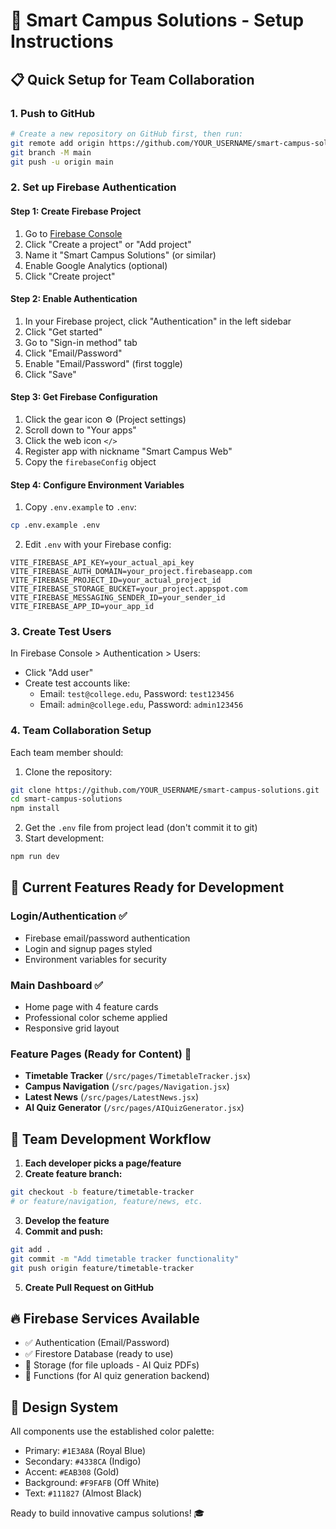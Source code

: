 # 🚀 Smart Campus Solutions - Setup Instructions

## 📋 Quick Setup for Team Collaboration

### 1. Push to GitHub

```bash
# Create a new repository on GitHub first, then run:
git remote add origin https://github.com/YOUR_USERNAME/smart-campus-solutions.git
git branch -M main  
git push -u origin main
```

### 2. Set up Firebase Authentication

#### Step 1: Create Firebase Project
1. Go to [Firebase Console](https://console.firebase.google.com)
2. Click "Create a project" or "Add project"
3. Name it "Smart Campus Solutions" (or similar)
4. Enable Google Analytics (optional)
5. Click "Create project"

#### Step 2: Enable Authentication
1. In your Firebase project, click "Authentication" in the left sidebar
2. Click "Get started"
3. Go to "Sign-in method" tab
4. Click "Email/Password"
5. Enable "Email/Password" (first toggle)
6. Click "Save"

#### Step 3: Get Firebase Configuration
1. Click the gear icon ⚙️ (Project settings)
2. Scroll down to "Your apps"
3. Click the web icon `</>`
4. Register app with nickname "Smart Campus Web"
5. Copy the `firebaseConfig` object

#### Step 4: Configure Environment Variables
1. Copy `.env.example` to `.env`:
```bash
cp .env.example .env
```

2. Edit `.env` with your Firebase config:
```env
VITE_FIREBASE_API_KEY=your_actual_api_key
VITE_FIREBASE_AUTH_DOMAIN=your_project.firebaseapp.com
VITE_FIREBASE_PROJECT_ID=your_actual_project_id
VITE_FIREBASE_STORAGE_BUCKET=your_project.appspot.com
VITE_FIREBASE_MESSAGING_SENDER_ID=your_sender_id
VITE_FIREBASE_APP_ID=your_app_id
```

### 3. Create Test Users
In Firebase Console > Authentication > Users:
- Click "Add user"
- Create test accounts like:
  - Email: `test@college.edu`, Password: `test123456`
  - Email: `admin@college.edu`, Password: `admin123456`

### 4. Team Collaboration Setup

Each team member should:
1. Clone the repository:
```bash
git clone https://github.com/YOUR_USERNAME/smart-campus-solutions.git
cd smart-campus-solutions
npm install
```

2. Get the `.env` file from project lead (don't commit it to git)
3. Start development:
```bash
npm run dev
```

## 🎯 Current Features Ready for Development

### Login/Authentication ✅
- Firebase email/password authentication
- Login and signup pages styled
- Environment variables for security

### Main Dashboard ✅  
- Home page with 4 feature cards
- Professional color scheme applied
- Responsive grid layout

### Feature Pages (Ready for Content) 🚀
- **Timetable Tracker** (`/src/pages/TimetableTracker.jsx`)
- **Campus Navigation** (`/src/pages/Navigation.jsx`) 
- **Latest News** (`/src/pages/LatestNews.jsx`)
- **AI Quiz Generator** (`/src/pages/AIQuizGenerator.jsx`)

## 👥 Team Development Workflow

1. **Each developer picks a page/feature**
2. **Create feature branch:**
```bash
git checkout -b feature/timetable-tracker
# or feature/navigation, feature/news, etc.
```

3. **Develop the feature**
4. **Commit and push:**
```bash
git add .
git commit -m "Add timetable tracker functionality"
git push origin feature/timetable-tracker
```

5. **Create Pull Request on GitHub**

## 🔥 Firebase Services Available
- ✅ Authentication (Email/Password)
- ✅ Firestore Database (ready to use)
- 🚀 Storage (for file uploads - AI Quiz PDFs)
- 🚀 Functions (for AI quiz generation backend)

## 🎨 Design System
All components use the established color palette:
- Primary: `#1E3A8A` (Royal Blue)
- Secondary: `#4338CA` (Indigo)  
- Accent: `#EAB308` (Gold)
- Background: `#F9FAFB` (Off White)
- Text: `#111827` (Almost Black)

Ready to build innovative campus solutions! 🎓
